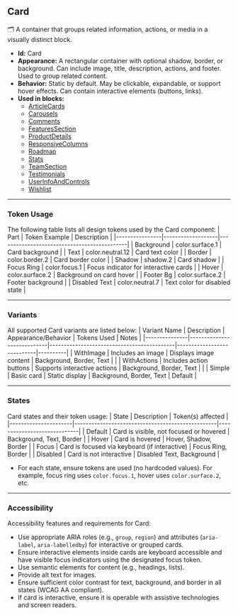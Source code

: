 ## Card
🗂️ A container that groups related information, actions, or media in a visually distinct block.
- **Id:** Card
- **Appearance:** A rectangular container with optional shadow, border, or background. Can include image, title, description, actions, and footer. Used to group related content.
- **Behavior:** Static by default. May be clickable, expandable, or support hover effects. Can contain interactive elements (buttons, links).
- **Used in blocks:**
  - [ArticleCards](../blocks/ArticleCards.md)
  - [Carousels](../blocks/Carousels.md)
  - [Comments](../blocks/Comments.md)
  - [FeaturesSection](../blocks/FeaturesSection.md)
  - [ProductDetails](../blocks/ProductDetails.md)
  - [ResponsiveColumns](../blocks/ResponsiveColumns.md)
  - [Roadmap](../blocks/Roadmap.md)
  - [Stats](../blocks/Stats.md)
  - [TeamSection](../blocks/TeamSection.md)
  - [Testimonials](../blocks/Testimonials.md)
  - [UserInfoAndControls](../blocks/UserInfoAndControls.md)
  - [Wishlist](../blocks/Wishlist.md)

---

### Token Usage
The following table lists all design tokens used by the Card component:
| Part           | Token Example      | Description                                 |
|----------------|-------------------|---------------------------------------------|
| Background     | color.surface.1   | Card background                             |
| Text           | color.neutral.12  | Card text color                             |
| Border         | color.border.2    | Card border color                           |
| Shadow         | shadow.2          | Card shadow                                 |
| Focus Ring     | color.focus.1     | Focus indicator for interactive cards       |
| Hover          | color.surface.2   | Background on card hover                    |
| Footer Bg      | color.surface.2   | Footer background                           |
| Disabled Text  | color.neutral.7   | Text color for disabled state               |

---

### Variants
All supported Card variants are listed below:
| Variant Name   | Description                | Appearance/Behavior                        | Tokens Used                | Notes    |
|---------------|----------------------------|--------------------------------------------|----------------------------|----------|
| WithImage     | Includes an image          | Displays image content                     | Background, Border, Text   |          |
| WithActions   | Includes action buttons    | Supports interactive actions               | Background, Border, Text   |          |
| Simple        | Basic card                 | Static display                             | Background, Border, Text   | Default  |

---

### States
Card states and their token usage:
| State                | Description                                      | Token(s) affected           |
|----------------------|--------------------------------------------------|-----------------------------|
| Default              | Card is visible, not focused or hovered          | Background, Text, Border    |
| Hover                | Card is hovered                                  | Hover, Shadow, Border       |
| Focus                | Card is focused via keyboard (if interactive)    | Focus Ring, Border          |
| Disabled             | Card is not interactive                          | Disabled Text, Background   |

- For each state, ensure tokens are used (no hardcoded values). For example, focus ring uses `color.focus.1`, hover uses `color.surface.2`, etc.

---

### Accessibility
Accessibility features and requirements for Card:
- Use appropriate ARIA roles (e.g., `group`, `region`) and attributes (`aria-label`, `aria-labelledby`) for interactive or grouped cards.
- Ensure interactive elements inside cards are keyboard accessible and have visible focus indicators using the designated focus token.
- Use semantic elements for content (e.g., headings, lists).
- Provide alt text for images.
- Ensure sufficient color contrast for text, background, and border in all states (WCAG AA compliant).
- If card is interactive, ensure it is operable with assistive technologies and screen readers.
